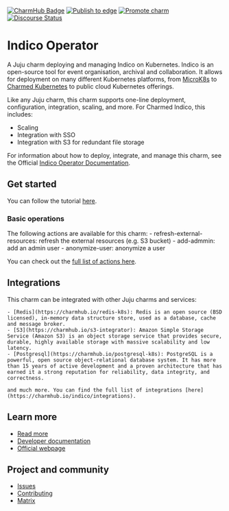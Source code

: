 [![CharmHub Badge](https://charmhub.io/indico/badge.svg)](https://charmhub.io/indico)
[![Publish to edge](https://github.com/canonical/indico-operator/actions/workflows/publish_charm.yaml/badge.svg)](https://github.com/canonical/indico-operator/actions/workflows/publish_charm.yaml)
[![Promote charm](https://github.com/canonical/indico-operator/actions/workflows/promote_charm.yaml/badge.svg)](https://github.com/canonical/indico-operator/actions/workflows/promote_charm.yaml)
[![Discourse Status](https://img.shields.io/discourse/status?server=https%3A%2F%2Fdiscourse.charmhub.io&style=flat&label=CharmHub%20Discourse)](https://discourse.charmhub.io)

# Indico Operator

A Juju charm deploying and managing Indico on Kubernetes. Indico is an
open-source tool for event organisation, archival and collaboration. It allows for deployment on
many different Kubernetes platforms, from [MicroK8s](https://microk8s.io) to
[Charmed Kubernetes](https://ubuntu.com/kubernetes) to public cloud Kubernetes
offerings.

Like any Juju charm, this charm supports one-line deployment, configuration, integration, scaling, and more. For Charmed Indico, this includes:
  - Scaling
  - Integration with SSO
  - Integration with S3 for redundant file storage

For information about how to deploy, integrate, and manage this charm, see the Official [Indico Operator Documentation](https://charmhub.io/indico/docs).


## Get started

You can follow the tutorial [here](https://charmhub.io/indico/docs/getting-started).

### Basic operations

The following actions are available for this charm:
    - refresh-external-resources: refresh the external resources (e.g. S3 bucket)
    - add-admmin: add an admin user
    - anonymize-user: anonymize a user

You can check out the [full list of actions here](https://charmhub.io/indico/actions).

## Integrations

This charm can be integrated with other Juju charms and services:

    - [Redis](https://charmhub.io/redis-k8s): Redis is an open source (BSD licensed), in-memory data structure store, used as a database, cache and message broker.
    - [S3](https://charmhub.io/s3-integrator): Amazon Simple Storage Service (Amazon S3) is an object storage service that provides secure, durable, highly available storage with massive scalability and low latency.
    - [Postgresql](https://charmhub.io/postgresql-k8s): PostgreSQL is a powerful, open source object-relational database system. It has more than 15 years of active development and a proven architecture that has earned it a strong reputation for reliability, data integrity, and correctness.

    and much more. You can find the full list of integrations [here](https://charmhub.io/indico/integrations).

## Learn more
* [Read more](https://charmhub.io/indico) <!--Link to the charm's official documentation-->
* [Developer documentation](https://docs.getindico.io/en/stable/) <!--Link to any developer documentation-->
* [Official webpage](https://indico.cern.ch/) <!--(Optional) Link to official webpage/blog/marketing content-->

## Project and community
* [Issues](https://github.com/canonical/indico-operator/issues) <!--Link to GitHub issues (if applicable)-->
* [Contributing](https://charmhub.io/indico/docs/how-to-contribute) <!--Link to any contribution guides-->
* [Matrix](https://matrix.to/#/#charmhub-charmdev:ubuntu.com) <!--Link to contact info (if applicable), e.g. Matrix channel-->
